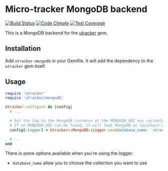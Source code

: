 # Micro-tracker MongoDB backend

[![Build Status](https://travis-ci.org/nicoolas25/micro-tracker-mongodb.svg)](https://travis-ci.org/nicoolas25/micro-tracker-mongodb)
[![Code Climate](https://codeclimate.com/github/nicoolas25/micro-tracker-mongodb/badges/gpa.svg)](https://codeclimate.com/github/nicoolas25/micro-tracker-mongodb)
[![Test Coverage](https://codeclimate.com/github/nicoolas25/micro-tracker-mongodb/badges/coverage.svg)](https://codeclimate.com/github/nicoolas25/micro-tracker-mongodb)

This is a MongoDB backend for the [utracker][utracker] gem.

## Installation

Add `utracker-mongodb` in your Gemfile. It will add the dependency to the
`utracker` gem itself.

## Usage

``` ruby
require 'utracker'
require 'utracker/mongodb'

Utracker.configure do |config|
  # ...

  # Set the log to the MongoDB instance at the MONGODB_URI env variable.
  # If no MONGODB_URI can be found, it will look MongoDB on localhost:27017.
  config[:logger] = Utracker::MongoDB::Logger.new(database_name: 'utracker')

  # ...
end
```

There is some options available when you're using the logger:

* `database_name` allow you to chosse the collection you want to use

[utracker]: https://github.com/nicoolas25/micro-tracker

